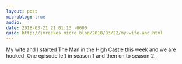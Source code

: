 ```yaml
---
layout: post
microblog: true
audio: 
date: 2018-03-21 21:01:13 -0600
guid: http://jmreekes.micro.blog/2018/03/22/my-wife-and.html
---
```

My wife and I started The Man in the High Castle this week and we are hooked. One episode left in season 1 and then on to season 2.
